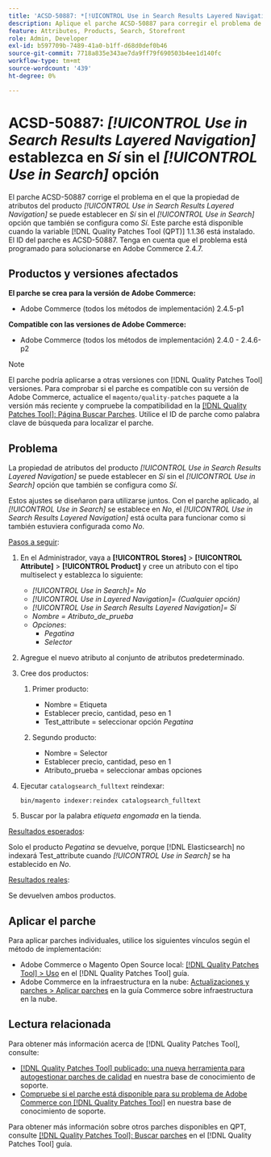 ```yaml
---
title: 'ACSD-50887: *[!UICONTROL Use in Search Results Layered Navigation]* se establece en Sí sin *[!UICONTROL Use in Search]* opción'
description: Aplique el parche ACSD-50887 para corregir el problema de Adobe Commerce donde la propiedad de atributos del producto *[!UICONTROL Use in Search Results Layered Navigation]* se puede configurar como *Sí* sin el *[!UICONTROL Use in Search]* opción que también se configura en *Sí*.
feature: Attributes, Products, Search, Storefront
role: Admin, Developer
exl-id: b597709b-7489-41a0-b1ff-d68d0def0b46
source-git-commit: 7718a835e343ae7da9ff79f690503b4ee1d140fc
workflow-type: tm+mt
source-wordcount: '439'
ht-degree: 0%

---
```


# ACSD-50887: *[!UICONTROL Use in Search Results Layered Navigation]* establezca en *Sí* sin el *[!UICONTROL Use in Search]* opción

El parche ACSD-50887 corrige el problema en el que la propiedad de atributos del producto *[!UICONTROL Use in Search Results Layered Navigation]* se puede establecer en *Sí* sin el *[!UICONTROL Use in Search]* opción que también se configura como *Sí*. Este parche está disponible cuando la variable [!DNL Quality Patches Tool (QPT)] 1.1.36 está instalado. El ID del parche es ACSD-50887. Tenga en cuenta que el problema está programado para solucionarse en Adobe Commerce 2.4.7.

## Productos y versiones afectados

**El parche se crea para la versión de Adobe Commerce:**

* Adobe Commerce (todos los métodos de implementación) 2.4.5-p1

**Compatible con las versiones de Adobe Commerce:**

* Adobe Commerce (todos los métodos de implementación) 2.4.0 - 2.4.6-p2

>[!NOTE]
>
>El parche podría aplicarse a otras versiones con [!DNL Quality Patches Tool] versiones. Para comprobar si el parche es compatible con su versión de Adobe Commerce, actualice el `magento/quality-patches` paquete a la versión más reciente y compruebe la compatibilidad en la [[!DNL Quality Patches Tool]: Página Buscar Parches](https://experienceleague.adobe.com/tools/commerce-quality-patches/index.html). Utilice el ID de parche como palabra clave de búsqueda para localizar el parche.

## Problema

La propiedad de atributos del producto *[!UICONTROL Use in Search Results Layered Navigation]* se puede establecer en *Sí* sin el *[!UICONTROL Use in Search]* opción que también se configura como *Sí*.

Estos ajustes se diseñaron para utilizarse juntos. Con el parche aplicado, al *[!UICONTROL Use in Search]* se establece en *No*, el *[!UICONTROL Use in Search Results Layered Navigation]* está oculta para funcionar como si también estuviera configurada como *No*.

<u>Pasos a seguir</u>:

1. En el Administrador, vaya a **[!UICONTROL Stores]** > **[!UICONTROL Attribute]** > **[!UICONTROL Product]** y cree un atributo con el tipo multiselect y establezca lo siguiente:

   * *[!UICONTROL Use in Search]= No*
   * *[!UICONTROL Use in Layered Navigation]= (Cualquier opción)*
   * *[!UICONTROL Use in Search Results Layered Navigation]= Sí*
   * *Nombre = Atributo_de_prueba*
   * *Opciones*:
      * *Pegatina*
      * *Selector*

1. Agregue el nuevo atributo al conjunto de atributos predeterminado.
1. Cree dos productos:

   1. Primer producto:
      * Nombre = Etiqueta
      * Establecer precio, cantidad, peso en 1
      * Test_attribute = seleccionar opción *Pegatina*

   1. Segundo producto:
      * Nombre = Selector
      * Establecer precio, cantidad, peso en 1
      * Atributo_prueba = seleccionar ambas opciones

1. Ejecutar `catalogsearch_fulltext` reindexar:

   `bin/magento indexer:reindex catalogsearch_fulltext`

1. Buscar por la palabra *etiqueta engomada* en la tienda.

<u>Resultados esperados</u>:

Solo el producto *Pegatina* se devuelve, porque [!DNL Elasticsearch] no indexará Test_attribute cuando *[!UICONTROL Use in Search]* se ha establecido en *No*.

<u>Resultados reales</u>:

Se devuelven ambos productos.

## Aplicar el parche

Para aplicar parches individuales, utilice los siguientes vínculos según el método de implementación:

* Adobe Commerce o Magento Open Source local: [[!DNL Quality Patches Tool] > Uso](https://experienceleague.adobe.com/docs/commerce-operations/tools/quality-patches-tool/usage.html) en el [!DNL Quality Patches Tool] guía.
* Adobe Commerce en la infraestructura en la nube: [Actualizaciones y parches > Aplicar parches](https://experienceleague.adobe.com/docs/commerce-cloud-service/user-guide/develop/upgrade/apply-patches.html) en la guía Commerce sobre infraestructura en la nube.

## Lectura relacionada

Para obtener más información acerca de [!DNL Quality Patches Tool], consulte:

* [[!DNL Quality Patches Tool] publicado: una nueva herramienta para autogestionar parches de calidad](/help/announcements/adobe-commerce-announcements/magento-quality-patches-released-new-tool-to-self-serve-quality-patches.md) en nuestra base de conocimiento de soporte.
* [Compruebe si el parche está disponible para su problema de Adobe Commerce con [!DNL Quality Patches Tool]](/help/support-tools/patches-available-in-qpt-tool/check-patch-for-magento-issue-with-magento-quality-patches.md) en nuestra base de conocimiento de soporte.

Para obtener más información sobre otros parches disponibles en QPT, consulte [[!DNL Quality Patches Tool]: Buscar parches](https://experienceleague.adobe.com/tools/commerce-quality-patches/index.html) en el [!DNL Quality Patches Tool] guía.
